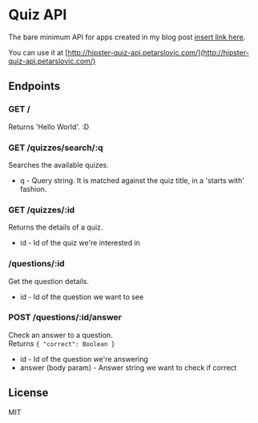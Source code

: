 # Quiz API

The bare minimum API for apps created in my blog post [insert link here]().

You can use it at [http://hipster-quiz-api.petarslovic.com/](http://hipster-quiz-api.petarslovic.com/)

## Endpoints

### GET /

Returns 'Hello World'. :D

### GET /quizzes/search/:q

Searches the available quizes.

- q - Query string. It is matched against the quiz title, in a 'starts with' fashion.

### GET /quizzes/:id

Returns the details of a quiz.

- id - Id of the quiz we're interested in

### /questions/:id

Get the question details.

- id - Id of the question we want to see

### POST /questions/:id/answer

Check an answer to a question.  
Returns `{ "correct": Boolean }`

- id - Id of the question we're answering
- answer (body param) - Answer string we want to check if correct

## License

MIT